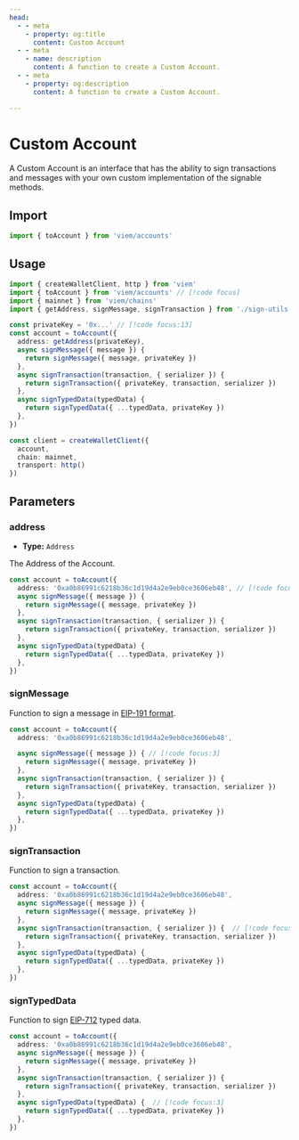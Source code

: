 ```yaml
---
head:
  - - meta
    - property: og:title
      content: Custom Account
  - - meta
    - name: description
      content: A function to create a Custom Account.
  - - meta
    - property: og:description
      content: A function to create a Custom Account.

---
```


# Custom Account

A Custom Account is an interface that has the ability to sign transactions and messages with your own custom implementation of the signable methods.

## Import

```ts
import { toAccount } from 'viem/accounts'
```

## Usage

```ts
import { createWalletClient, http } from 'viem'
import { toAccount } from 'viem/accounts' // [!code focus]
import { mainnet } from 'viem/chains'
import { getAddress, signMessage, signTransaction } from './sign-utils' // [!code focus]

const privateKey = '0x...' // [!code focus:13]
const account = toAccount({
  address: getAddress(privateKey),
  async signMessage({ message }) {
    return signMessage({ message, privateKey })
  },
  async signTransaction(transaction, { serializer }) {
    return signTransaction({ privateKey, transaction, serializer })
  },
  async signTypedData(typedData) {
    return signTypedData({ ...typedData, privateKey })
  },
})

const client = createWalletClient({
  account,
  chain: mainnet,
  transport: http()
})
```

## Parameters

### address

- **Type:** `Address`

The Address of the Account.

```ts
const account = toAccount({
  address: '0xa0b86991c6218b36c1d19d4a2e9eb0ce3606eb48', // [!code focus]
  async signMessage({ message }) {
    return signMessage({ message, privateKey })
  },
  async signTransaction(transaction, { serializer }) {
    return signTransaction({ privateKey, transaction, serializer })
  },
  async signTypedData(typedData) {
    return signTypedData({ ...typedData, privateKey })
  },
})
```

### signMessage

Function to sign a message in [EIP-191 format](https://eips.ethereum.org/EIPS/eip-191).

```ts
const account = toAccount({
  address: '0xa0b86991c6218b36c1d19d4a2e9eb0ce3606eb48',

  async signMessage({ message }) { // [!code focus:3]
    return signMessage({ message, privateKey })
  },
  async signTransaction(transaction, { serializer }) {
    return signTransaction({ privateKey, transaction, serializer })
  },
  async signTypedData(typedData) {
    return signTypedData({ ...typedData, privateKey })
  },
})
```

### signTransaction

Function to sign a transaction.

```ts
const account = toAccount({
  address: '0xa0b86991c6218b36c1d19d4a2e9eb0ce3606eb48',
  async signMessage({ message }) {
    return signMessage({ message, privateKey })
  },
  async signTransaction(transaction, { serializer }) {  // [!code focus:3]
    return signTransaction({ privateKey, transaction, serializer })
  },
  async signTypedData(typedData) {
    return signTypedData({ ...typedData, privateKey })
  },
})
```

### signTypedData

Function to sign [EIP-712](https://eips.ethereum.org/EIPS/eip-712) typed data.

```ts
const account = toAccount({
  address: '0xa0b86991c6218b36c1d19d4a2e9eb0ce3606eb48',
  async signMessage({ message }) {
    return signMessage({ message, privateKey })
  },
  async signTransaction(transaction, { serializer }) {
    return signTransaction({ privateKey, transaction, serializer })
  },
  async signTypedData(typedData) {  // [!code focus:3]
    return signTypedData({ ...typedData, privateKey })
  },
})
```